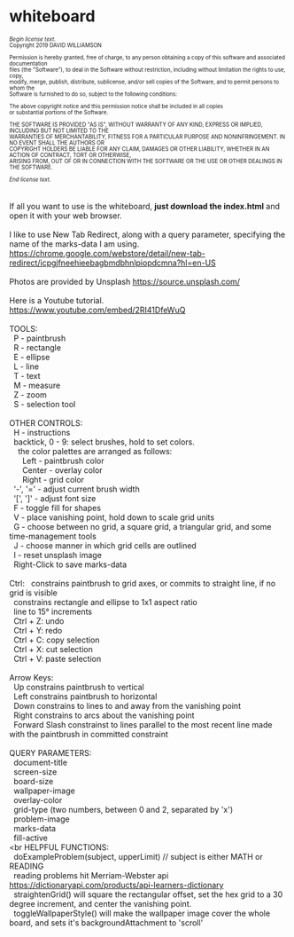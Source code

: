 # whiteboard
<sub><sub>_Begin license text._<br />
Copyright 2019 DAVID WILLIAMSON<br />
<br />
Permission is hereby granted, free of charge, to any person obtaining a copy of this software and associated documentation<br />files (the "Software"), to deal in the Software without restriction, including without limitation the rights to use, copy,<br />modify, merge, publish, distribute, sublicense, and/or sell copies of the Software, and to permit persons to whom the<br />Software is furnished to do so, subject to the following conditions:<br />
<br />
The above copyright notice and this permission notice shall be included in all copies<br />or substantial portions of the Software.<br />
<br />
THE SOFTWARE IS PROVIDED "AS IS", WITHOUT WARRANTY OF ANY KIND, EXPRESS OR IMPLIED, INCLUDING BUT NOT LIMITED TO THE<br />WARRANTIES OF MERCHANTABILITY, FITNESS FOR A PARTICULAR PURPOSE AND NONINFRINGEMENT. IN NO EVENT SHALL THE AUTHORS OR<br />COPYRIGHT HOLDERS BE LIABLE FOR ANY CLAIM, DAMAGES OR OTHER LIABILITY, WHETHER IN AN ACTION OF CONTRACT, TORT OR OTHERWISE,<br />ARISING FROM, OUT OF OR IN CONNECTION WITH THE SOFTWARE OR THE USE OR OTHER DEALINGS IN THE SOFTWARE.<br />
<br />
_End license text._</sub></sub><br />
<br />
<br />
If all you want to use is the whiteboard, **just download the index.html** and open it with your web browser.<br />
<br />
I like to use New Tab Redirect, along with a query parameter, specifying the name of the marks-data I am using.<br />
https://chrome.google.com/webstore/detail/new-tab-redirect/icpgjfneehieebagbmdbhnlpiopdcmna?hl=en-US<br />
<br />
Photos are provided by Unsplash https://source.unsplash.com/
<br />
<br />
Here is a Youtube tutorial.<br />
https://www.youtube.com/embed/2RI41DfeWuQ<br />
<br />
TOOLS: <br />
&nbsp;&nbsp;P - paintbrush<br />
&nbsp;&nbsp;R - rectangle<br />
&nbsp;&nbsp;E - ellipse<br />
&nbsp;&nbsp;L - line<br />
&nbsp;&nbsp;T - text<br />
&nbsp;&nbsp;M - measure<br />
&nbsp;&nbsp;Z - zoom<br />
&nbsp;&nbsp;S - selection tool<br />
<br />
OTHER CONTROLS: <br />
&nbsp;&nbsp;H - instructions<br />
&nbsp;&nbsp;backtick, 0 - 9: select brushes, hold to set colors.<br />
&nbsp;&nbsp;&nbsp;&nbsp;the color palettes are arranged as follows:<br />
&nbsp;&nbsp;&nbsp;&nbsp;&nbsp;&nbsp;Left - paintbrush color<br />
&nbsp;&nbsp;&nbsp;&nbsp;&nbsp;&nbsp;Center - overlay color<br />
&nbsp;&nbsp;&nbsp;&nbsp;&nbsp;&nbsp;Right - grid color<br />
&nbsp;&nbsp;'-', '=' - adjust current brush width<br />
&nbsp;&nbsp;'\[', ']' - adjust font size<br />
&nbsp;&nbsp;F - toggle fill for shapes<br />
&nbsp;&nbsp;V - place vanishing point, hold down to scale grid units<br />
&nbsp;&nbsp;G - choose between no grid, a square grid, a triangular grid, and some time-management tools<br />
&nbsp;&nbsp;J - choose manner in which grid cells are outlined<br />
&nbsp;&nbsp;I - reset unsplash image<br />
&nbsp;&nbsp;Right-Click to save marks-data<br />
<br />
Ctrl:
&nbsp;&nbsp;constrains paintbrush to grid axes, or commits to straight line, if no grid is visible<br />
&nbsp;&nbsp;constrains rectangle and ellipse to 1x1 aspect ratio<br />
&nbsp;&nbsp;line to 15° increments<br />
&nbsp;&nbsp;Ctrl + Z: undo<br />
&nbsp;&nbsp;Ctrl + Y: redo<br />
&nbsp;&nbsp;Ctrl + C: copy selection<br />
&nbsp;&nbsp;Ctrl + X: cut selection<br />
&nbsp;&nbsp;Ctrl + V: paste selection<br />
<br />
Arrow Keys: <br />
&nbsp;&nbsp;Up constrains paintbrush to vertical<br />
&nbsp;&nbsp;Left constrains paintbrush to horizontal<br />
&nbsp;&nbsp;Down constrains to lines to and away from the vanishing point<br />
&nbsp;&nbsp;Right constrains to arcs about the vanishing point<br />
&nbsp;&nbsp;Forward Slash constrainst to lines parallel to the most recent line made with the paintbrush in committed constraint<br />
<br />
QUERY PARAMETERS: <br />
&nbsp;&nbsp;document-title<br />
&nbsp;&nbsp;screen-size<br />
&nbsp;&nbsp;board-size<br />
&nbsp;&nbsp;wallpaper-image<br />
&nbsp;&nbsp;overlay-color<br />
&nbsp;&nbsp;grid-type (two numbers, between 0 and 2, separated by 'x')<br />
&nbsp;&nbsp;problem-image<br />
&nbsp;&nbsp;marks-data<br />
&nbsp;&nbsp;fill-active<br />
<br 
HELPFUL FUNCTIONS: <br />
&nbsp;&nbsp;doExampleProblem(subject, upperLimit) // subject is either MATH or READING<br />
&nbsp;&nbsp;reading problems hit Merriam-Webster api https://dictionaryapi.com/products/api-learners-dictionary<br />
&nbsp;&nbsp;straightenGrid() will square the rectangular offset, set the hex grid to a 30 degree increment, and center the vanishing point.<br />
&nbsp;&nbsp;toggleWallpaperStyle() will make the wallpaper image cover the whole board, and sets it's backgroundAttachment to 'scroll'<br />
